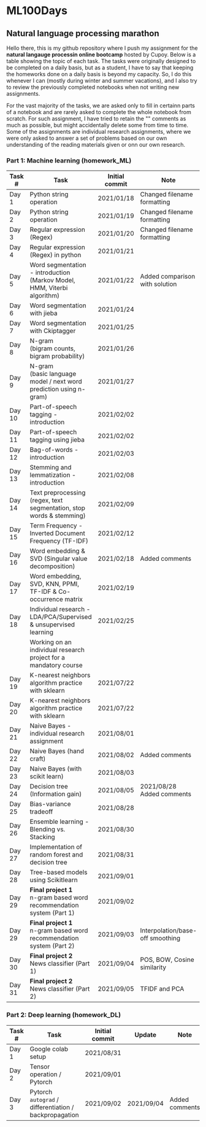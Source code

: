 # ML100Days
## Natural language processing marathon

Hello there, this is my github repository where I push my assignment for the <b>natural langauge processin online bootcamp</b> hosted by Cupoy. Below is a table showing the topic of each task. The tasks were originally designed to be completed on a daily basis, but as a student, I have to say that keeping the homeworks done on a daily basis is beyond my capacity. So, I do this whenever I can (mostly during winter and summer vacations), and I also try to review the previously completed notebooks when not writing new assignments. 

For the vast majority of the tasks, we are asked only to fill in certainn parts of a notebook and are rarely asked to complete the whole notebook from scratch. For such assignment, I have tried to retain the "<your code here>" comments as much as possible, but might accidentally delete some from time to time. Some of the assignments are individual research assignments, where we were only asked to answer a set of problems based on our own understanding of the reading materials given or onn our own research.
  
### Part 1: Machine learning (homework_ML)

|Task #  | Task                                                                         | Initial commit  | Note                           |
|--------|----------------------------------------------------------------------------- |---------------- |--------------------------------|
| Day 1  | Python string operation                                                      | 2021/01/18      | Changed filename formatting    |
| Day 2  | Python string operation                                                      | 2021/01/19      | Changed filename formatting    |
| Day 3  | Regular expression (Regex)                                                   | 2021/01/20      | Changed filename formatting    |
| Day 4  | Regular expression (Regex) in python                                         | 2021/01/21      |                                |
| Day 5  | Word segmentation - introduction <br>(Markov Model, HMM, Viterbi algorithm)  | 2021/01/22      | Added comparison with solution |
| Day 6  | Word segmentation with jieba                                                 | 2021/01/24      |                                |
| Day 7  | Word segmentation with Ckiptagger                                            | 2021/01/25      |                                |
| Day 8  | N-gram <br>(bigram counts, bigram probability)                               | 2021/01/26      |                                |
| Day 9  | N-gram <br>(basic language model / next word prediction using n-gram)        | 2021/01/27      |           |
| Day 10 | Part-of-speech tagging  -  introduction                                      | 2021/02/02      |           |
| Day 11 | Part-of-speech tagging using jieba                                           | 2021/02/02      |           |
| Day 12 | Bag-of-words - introduction                                                  | 2021/02/03      |           |
| Day 13 | Stemming and lemmatization - introduction                                    | 2021/02/08      |           |
| Day 14 | Text preprocessing (regex, text segmentation, stop words & stemming)         | 2021/02/09      |      |
| Day 15 | Term Frequency - Inverted Document Frequency (TF-IDF)                        | 2021/02/12      |           |
| Day 16 | Word embedding & SVD (Singular value decomposition)                          | 2021/02/18      | Added comments                 |
| Day 17 | Word embedding, SVD, KNN, PPMI, TF-IDF & Co-occurrence matrix                | 2021/02/19      |                          |
| Day 18 | Individual research - LDA/PCA/Supervised & unsupervised learning             | 2021/02/25      |                                          |
|        | Working on an individual research project for a mandatory course                                                                             |
| Day 19 | K-nearest neighbors algorithm practice with sklearn                          | 2021/07/22      |                                            |
| Day 20 | K-nearest neighbors algorithm practice with sklearn                          | 2021/07/22      |                                            |
| Day 21 | Naive Bayes - individual research assignment                                 | 2021/08/01      |                                            |
| Day 22 | Naive Bayes (hand craft)                                                     | 2021/08/02      | Added comments                 |
| Day 23 | Naive Bayes (with scikit learn)                                              | 2021/08/03      |                                            |
| Day 24 | Decision tree <br>(Information gain)                                         | 2021/08/05      | 2021/08/28  Added comments                 |
| Day 25 | Bias-variance tradeoff                                                       | 2021/08/28      |                                           |
| Day 26 | Ensemble learning - Blending vs. Stacking                                    | 2021/08/30      |                                           |
| Day 27 | Implementation of random forest and decision tree                            | 2021/08/31      |                                            |
| Day 28 | Tree-based models using Scikitlearn                                          | 2021/09/01      |                                            |
| Day 29 | <b>Final project 1</b><br>n-gram based word recommendation system (Part 1)   | 2021/09/02      |                                            |
| Day 29 | <b>Final project 1</b><br>n-gram based word recommendation system (Part 2)   | 2021/09/03      |            Interpolation/base-off smoothing|
| Day 30 | <b>Final project 2</b><br>News classifier (Part 1)                           | 2021/09/04      |             POS, BOW, Cosine similarity    |
| Day 31 | <b>Final project 2</b><br>News classifier (Part 2)                           | 2021/09/05      |             TFIDF and PCA                  |


### Part 2: Deep learning (homework_DL)
|Task #  | Task                                                                         | Initial commit  | Update     | Note                           |
|--------|----------------------------------------------------------------------------- |---------------- |------------|--------------------------------|
| Day 1  | Google colab setup                                                           | 2021/08/31      |            |                                |
| Day 2  | Tensor operation / Pytorch                                                   | 2021/09/01      |            |                                |
| Day 3  | Pytorch `autograd` / differentiation / backpropagation                       | 2021/09/02      | 2021/09/04 | Added comments                 |
